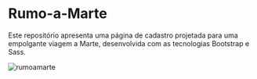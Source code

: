 # Rumo-a-Marte
Este repositório apresenta uma página de cadastro projetada para uma empolgante viagem a Marte, desenvolvida com as tecnologias Bootstrap e Sass.

![rumoamarte](https://github.com/Matheuz233/Rumo-a-Marte/assets/138679799/2ad5b565-7dd6-44cc-a501-1431cc1ed012)

